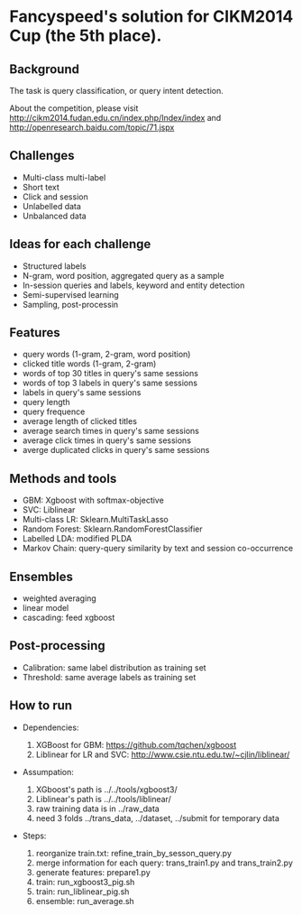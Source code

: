 Fancyspeed's solution for CIKM2014 Cup (the 5th place).
===================================================

## Background

The task is query classification, or query intent detection. 

About the competition, please visit http://cikm2014.fudan.edu.cn/index.php/Index/index and http://openresearch.baidu.com/topic/71.jspx


## Challenges

* Multi-class multi-label
* Short text
* Click and session
* Unlabelled data
* Unbalanced data

## Ideas for each challenge

* Structured labels
* N-gram, word position, aggregated query as a sample
* In-session queries and labels, keyword and entity detection
* Semi-supervised learning
* Sampling, post-processin

## Features

* query words (1-gram, 2-gram, word position)
* clicked title words (1-gram, 2-gram)
* words of top 30 titles in query's same sessions
* words of top 3 labels in query's same sessions
* labels in query's same sessions
* query length
* query frequence
* average length of clicked titles
* average search times in query's same sessions
* average click times in query's same sessions
* averge duplicated clicks in query's same sessions

## Methods and tools

* GBM: Xgboost with softmax-objective
* SVC: Liblinear
* Multi-class LR: Sklearn.MultiTaskLasso
* Random Forest: Sklearn.RandomForestClassifier
* Labelled LDA: modified PLDA
* Markov Chain: query-query similarity by text and session co-occurrence

## Ensembles

* weighted averaging
* linear model
* cascading: feed xgboost

## Post-processing

* Calibration: same label distribution as training set
* Threshold: same average labels as training set

## How to run

  * Dependencies:
    1. XGBoost for GBM: https://github.com/tqchen/xgboost
    2. Liblinear for LR and SVC: http://www.csie.ntu.edu.tw/~cjlin/liblinear/ 

  * Assumpation:
    1. XGboost's path is ../../tools/xgboost3/ 
    2. Liblinear's path is ../../tools/liblinear/ 
    3. raw training data is in ../raw_data
    4. need 3 folds ../trans_data, ../dataset, ../submit for temporary data

  * Steps:
    1. reorganize train.txt: refine_train_by_sesson_query.py 
    2. merge information for each query: trans_train1.py and trans_train2.py
    3. generate features: prepare1.py
    4. train: run_xgboost3_pig.sh
    5. train: run_liblinear_pig.sh
    6. ensemble: run_average.sh

